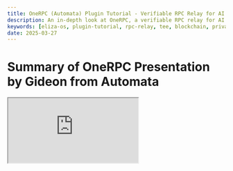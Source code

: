 ```yaml
---
title: OneRPC (Automata) Plugin Tutorial - Verifiable RPC Relay for AI Agents
description: An in-depth look at OneRPC, a verifiable RPC relay for AI agents featuring trusted execution modules and DCAP plugin, presented by Automata.
keywords: [eliza-os, plugin-tutorial, rpc-relay, tee, blockchain, privacy]
date: 2025-03-27
---
```


# Summary of OneRPC Presentation by Gideon from Automata

<div className="responsive-iframe">
  <iframe
    src="https://www.youtube.com/embed/4eqAeRyAeXc"
    title="YouTube video player"
    allow="accelerometer; autoplay; clipboard-write; encrypted-media; gyroscope; picture-in-picture"
    allowFullScreen
  />
</div>

- Date: 2025-03-27
- YouTube Link: https://www.youtube.com/watch?v=4eqAeRyAeXc

## Key Points and Timestamps

**Introduction and Overview [0:00-3:00]**

- OneRPC is presented as a verifiable RPC relay for AI agents with trusted execution modules and DCAP plugin
- Automata is described as a machine attestation layer that verifies machine authenticity on-chain using TEE attestations

**Problem Statement [4:36-7:45]**

- AI agents currently run on opaque systems with multiple trust assumptions
- Users cannot verify what's happening behind the scenes with AI models

**Trusted Execution Environments (TEEs) [7:45-11:20]**

- TEEs are secure enclaves that securely execute code and process data
- Unauthorized parties cannot access or modify code/data running inside
- Remote attestation allows verification that a legitimate TEE is running

**DCAP Plugin for ELIZA OS [11:20-13:30]**

- Posts remote attestation reports on-chain for transparent verification
- Supports Intel SGX and TDX
- Added to the ELIZA plugin repository

**OneRPC Approaches [13:30-24:30]**

1. **Verifiable AI Relay [13:30-17:55]**

   - Started as a Web3 relay (mentioned by Vitalik)
   - Ensures users are interacting with the correct AI model
   - Removes sensitive data from request headers and masks personal info
   - Prevents LLM providers from linking requests to specific users

2. **Verifiable AI Sub-Agents [17:55-24:30]**
   - Decouples decision-making (LLM's role) from execution
   - Execution modules run inside TEE to provide verifiable actions
   - Enforces policies without suppressing the LLM's creative thought process
   - Enables auditability even for closed-source models
   - Modular approach allows integration with any agent

**Demo [24:30-33:55]**

- Demonstration of a Twitter sub-agent that can post verifiable tweets
- Shows the attestation process that verifies the agent is running expected code
- Demonstrates the full workflow from setup to verification

**Conclusion [33:55-35:20]**

- Invitation to join weekly discussions at 1rpc.ai
- Recognition of the importance of verifiable agent actions for real-world applications

The presentation highlights how OneRPC addresses the critical challenge of trust in AI systems through TEE technology, enabling both privacy and verifiability for AI agent interactions.
